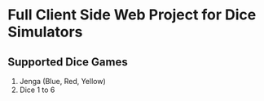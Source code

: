 # Full Client Side Web Project for Dice Simulators

## Supported Dice Games

1. Jenga (Blue, Red, Yellow)
2. Dice 1 to 6
